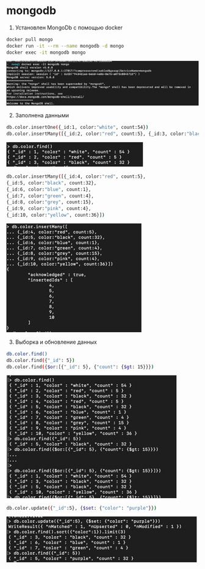 # mongodb

1. Установлен MongoDb с помощью docker
````bash
docker pull mongo
docker run -it --rm --name mongodb -d mongo
docker exec -it mongodb mongo
````
![img.png](img.png)

2. Заполнена данными
````bash
db.color.insertOne({_id:1, color:"white", count:54})
db.color.insertMany([{_id:2, color:"red", count:5}, {_id:3, color:"black", count:32}])
````
![img_1.png](img_1.png)

````bash
db.color.insertMany([{_id:4, color:"red", count:5},
{_id:5, color:"black", count:32},
{_id:6, color:"blue", count:1},
{_id:7, color:"green", count:4},
{_id:8, color:"grey", count:15},
{_id:9, color:"pink", count:4},
{_id:10, color:"yellow", count:36}])
````
![img_3.png](img_3.png)

3. Выборка и обновление данных
````bash
db.color.find()
db.color.find({"_id": 5})
db.color.find({$or:[{"_id": 5}, {"count": {$gt: 15}}})
````
![img_4.png](img_4.png)

````bash
db.color.update({"_id":5}, {$set: {"color": "purple"}})
````
![img_5.png](img_5.png)
